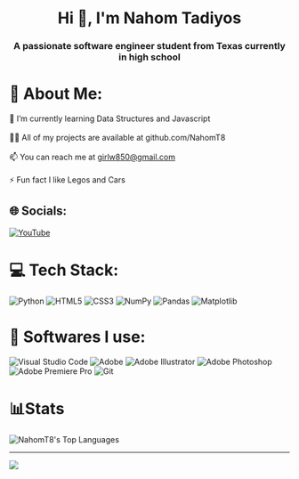 <h1 align="center">Hi 👋, I'm Nahom Tadiyos</h1>
<h3 align="center">A passionate software engineer student from Texas currently in high school</h3>

# 💫 About Me:
🌱 I’m currently learning Data Structures and Javascript<br><br>👨‍💻 All of my projects are available at github.com/NahomT8<br><br>📫 You can reach me at girlw850@gmail.com<br><br>⚡ Fun fact I like Legos and Cars


## 🌐 Socials:
[![YouTube](https://img.shields.io/badge/YouTube-%23FF0000.svg?logo=YouTube&logoColor=white)](https://youtube.com/@https://www.youtube.com/@nadiyos) 

# 💻 Tech Stack:
![Python](https://img.shields.io/badge/python-3670A0?style=for-the-badge&logo=python&logoColor=ffdd54) ![HTML5](https://img.shields.io/badge/html5-%23E34F26.svg?style=for-the-badge&logo=html5&logoColor=white) ![CSS3](https://img.shields.io/badge/css3-%231572B6.svg?style=for-the-badge&logo=css3&logoColor=white) ![NumPy](https://img.shields.io/badge/numpy-%23013243.svg?style=for-the-badge&logo=numpy&logoColor=white) ![Pandas](https://img.shields.io/badge/pandas-%23150458.svg?style=for-the-badge&logo=pandas&logoColor=white) ![Matplotlib](https://img.shields.io/badge/Matplotlib-%23ffffff.svg?style=for-the-badge&logo=Matplotlib&logoColor=black)

# 💾 Softwares I use:
![Visual Studio Code](https://img.shields.io/badge/Visual%20Studio%20Code-0078d7.svg?style=for-the-badge&logo=visual-studio-code&logoColor=white) ![Adobe](https://img.shields.io/badge/adobe-%23FF0000.svg?style=for-the-badge&logo=adobe&logoColor=white) ![Adobe Illustrator](https://img.shields.io/badge/adobe%20illustrator-%23FF9A00.svg?style=for-the-badge&logo=adobe%20illustrator&logoColor=white) ![Adobe Photoshop](https://img.shields.io/badge/adobe%20photoshop-%2331A8FF.svg?style=for-the-badge&logo=adobe%20photoshop&logoColor=white) ![Adobe Premiere Pro](https://img.shields.io/badge/Adobe%20Premiere%20Pro-9999FF.svg?style=for-the-badge&logo=Adobe%20Premiere%20Pro&logoColor=white) ![Git](https://img.shields.io/badge/git-%23F05033.svg?style=for-the-badge&logo=git&logoColor=white)

# 📊Stats
![NahomT8's Top Languages](https://github-readme-stats.vercel.app/api/top-langs/?username=Nahom-Tadiyos&theme=vue-dark&show_icons=true&hide_border=true&layout=compact)

---
[![](https://visitcount.itsvg.in/api?id=NahomT8&icon=0&color=1)](https://visitcount.itsvg.in)

<!-- Proudly created with GPRM ( https://gprm.itsvg.in ) -->
